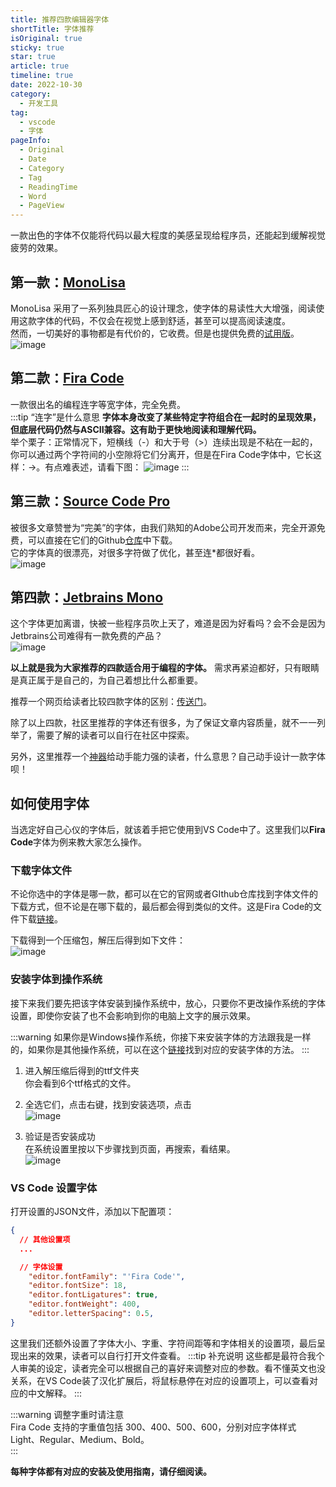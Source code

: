 ```yaml
---
title: 推荐四款编辑器字体
shortTitle: 字体推荐
isOriginal: true
sticky: true
star: true
article: true
timeline: true
date: 2022-10-30
category:
  - 开发工具
tag:
  - vscode
  - 字体
pageInfo:
  - Original
  - Date
  - Category
  - Tag
  - ReadingTime
  - Word
  - PageView
---
```


一款出色的字体不仅能将代码以最大程度的美感呈现给程序员，还能起到缓解视觉疲劳的效果。

<!-- more -->

## 第一款：[MonoLisa](https://www.monolisa.dev/)  
MonoLisa 采用了一系列独具匠心的设计理念，使字体的易读性大大增强，阅读使用这款字体的代码，不仅会在视觉上感到舒适，甚至可以提高阅读速度。  
然而，一切美好的事物都是有代价的，它收费。但是也提供免费的[试用版](https://www.monolisa.dev/buy/661578)。![image](/img/monalisa.png)

## 第二款：[Fira Code](https://github.com/tonsky/FiraCode/blob/master/README_CN.md)  
一款很出名的编程连字等宽字体，完全免费。  
:::tip “连字”是什么意思
**字体本身改变了某些特定字符组合在一起时的呈现效果，但底层代码仍然与ASCII兼容。这有助于更快地阅读和理解代码。**  
举个栗子：正常情况下，短横线（-）和大于号（>）连续出现是不粘在一起的，你可以通过两个字符间的小空隙将它们分离开，但是在Fira Code字体中，它长这样：→。有点难表述，请看下图：
![image](https://raw.githubusercontent.com/tonsky/FiraCode/e19f63e0e92dd6226576f139f664262b8a3f806d/extras/logo.svg)
:::

## 第三款：[Source Code Pro](https://adobe-fonts.github.io/source-code-pro/)  
被很多文章赞誉为“完美”的字体，由我们熟知的Adobe公司开发而来，完全开源免费，可以直接在它们的Github[仓库](https://github.com/adobe-fonts/source-code-pro)中下载。  
它的字体真的很漂亮，对很多字符做了优化，甚至连*都很好看。  
![image](/img/source_code_pro.png)

## 第四款：[Jetbrains Mono](https://www.jetbrains.com/lp/mono/)  
这个字体更加离谱，快被一些程序员吹上天了，难道是因为好看吗？会不会是因为Jetbrains公司难得有一款免费的产品？  
![image](/img/jetbrains_mono.png)  

**以上就是我为大家推荐的四款适合用于编程的字体。** 需求再紧迫都好，只有眼睛是真正属于是自己的，为自己着想比什么都重要。

推荐一个网页给读者比较四款字体的区别：[传送门](https://www.monolisa.dev/playground)。

除了以上四款，社区里推荐的字体还有很多，为了保证文章内容质量，就不一一列举了，需要了解的读者可以自行在社区中探索。  

另外，这里推荐一个[神器](https://fontforge.org/en-US/)给动手能力强的读者，什么意思？自己动手设计一款字体呗！

## 如何使用字体
当选定好自己心仪的字体后，就该着手把它使用到VS Code中了。这里我们以**Fira Code**字体为例来教大家怎么操作。

### 下载字体文件
不论你选中的字体是哪一款，都可以在它的官网或者GIthub仓库找到字体文件的下载方式，但不论是在哪下载的，最后都会得到类似的文件。这是Fira Code的文件下载[链接](https://github.com/tonsky/FiraCode/releases/download/6.2/Fira_Code_v6.2.zip)。  

下载得到一个压缩包，解压后得到如下文件：  
![image](/img/firacodefile.png)

### 安装字体到操作系统

接下来我们要先把该字体安装到操作系统中，放心，只要你不更改操作系统的字体设置，即使你安装了也不会影响到你的电脑上文字的展示效果。

:::warning
如果你是Windows操作系统，你接下来安装字体的方法跟我是一样的，如果你是其他操作系统，可以在这个[链接](https://github.com/tonsky/FiraCode/wiki/Installing)找到对应的安装字体的方法。
:::

1) 进入解压缩后得到的ttf文件夹  
你会看到6个ttf格式的文件。  

2) 全选它们，点击右键，找到安装选项，点击  
![image](/img/installfont.png)

3) 验证是否安装成功  
在系统设置里按以下步骤找到页面，再搜索，看结果。  
![image](/img/issuccessinstall.png)

### VS Code 设置字体
打开设置的JSON文件，添加以下配置项：
```json
{
  // 其他设置项
  ...

  // 字体设置
    "editor.fontFamily": "'Fira Code'",
    "editor.fontSize": 18,
    "editor.fontLigatures": true,
    "editor.fontWeight": 400,
    "editor.letterSpacing": 0.5,
}
```
这里我们还额外设置了字体大小、字重、字符间距等和字体相关的设置项，最后呈现出来的效果，读者可以自行打开文件查看。
:::tip 补充说明
这些都是最符合我个人审美的设定，读者完全可以根据自己的喜好来调整对应的参数。看不懂英文也没关系，在VS Code装了汉化扩展后，将鼠标悬停在对应的设置项上，可以查看对应的中文解释。
:::

:::warning 调整字重时请注意  
Fira Code 支持的字重值包括 300、400、500、600，分别对应字体样式 Light、Regular、Medium、Bold。  
:::

**每种字体都有对应的安装及使用指南，请仔细阅读。**
